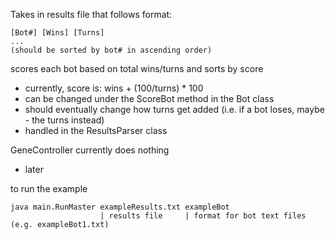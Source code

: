 Takes in results file that follows format:

    [Bot#] [Wins] [Turns]
    ...
    (should be sorted by bot# in ascending order)



scores each bot based on total wins/turns and sorts by score
* currently, score is: wins + (100/turns) * 100
* can be changed under the ScoreBot method in the Bot class
* should eventually change how turns get added (i.e. if a bot loses, maybe - the turns instead)
* handled in the ResultsParser class


GeneController currently does nothing
* later


to run the example

    java main.RunMaster exampleResults.txt exampleBot
                        | results file     | format for bot text files (e.g. exampleBot1.txt)

